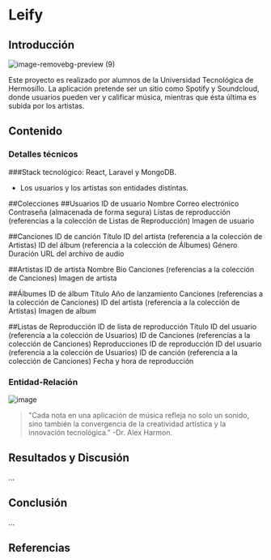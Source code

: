 # Leify

## Introducción
![image-removebg-preview (9)](https://github.com/REUBATCODE/leify/assets/126991341/022bcf7d-b8c1-4cf1-9082-c0699ac6cbaf)

Este proyecto es realizado por alumnos de la Universidad Tecnológica de Hermosillo. La aplicación pretende ser un sitio como Spotify y Soundcloud, donde usuarios pueden ver y calificar música, mientras que ésta última es subida por los artistas.
## Contenido

### Detalles técnicos

###Stack tecnológico: 
React, Laravel y MongoDB.

- Los usuarios y los artistas son entidades distintas.

##Colecciones
##Usuarios
ID de usuario
Nombre
Correo electrónico
Contraseña (almacenada de forma segura)
Listas de reproducción (referencias a la colección de Listas de Reproducción)
Imagen de usuario

##Canciones
ID de canción
Título
ID del artista (referencia a la colección de Artistas)
ID del álbum (referencia a la colección de Álbumes)
Género
Duración
URL del archivo de audio

##Artistas
ID de artista
Nombre
Bio
Canciones (referencias a la colección de Canciones)
Imagen de artista

##Álbumes
ID de álbum
Título
Año de lanzamiento
Canciones (referencias a la colección de Canciones)
ID del artista (referencia a la colección de Artistas)
Imagen de album

##Listas de Reproducción
ID de lista de reproducción
Título
ID del usuario (referencia a la colección de Usuarios)
ID de Canciones (referencias a la colección de Canciones)
Reproducciones
ID de reproducción
ID del usuario (referencia a la colección de Usuarios)
ID de canción (referencia a la colección de Canciones)
Fecha y hora de reproducción

### Entidad-Relación
![image](https://github.com/REUBATCODE/leify/assets/126991341/40d745af-64fe-4f61-b035-6f0a3cf2c285)


> "Cada nota en una aplicación de música refleja no solo un sonido, sino también la convergencia de la creatividad artística y la innovación tecnológica." -Dr. Alex Harmon.

## Resultados y Discusión
...

## Conclusión
...

## Referencias

